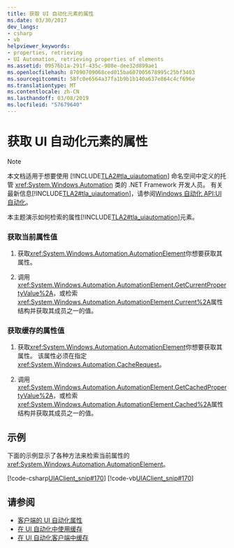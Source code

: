```yaml
---
title: 获取 UI 自动化元素的属性
ms.date: 03/30/2017
dev_langs:
- csharp
- vb
helpviewer_keywords:
- properties, retrieving
- UI Automation, retrieving properties of elements
ms.assetid: 09576b1a-291f-435c-980e-dee32d899ae1
ms.openlocfilehash: 87090709068ced015ba607005678995c25bf3403
ms.sourcegitcommit: 58fc0e6564a37fa1b9b1b140a637e864c4cf696e
ms.translationtype: MT
ms.contentlocale: zh-CN
ms.lasthandoff: 03/08/2019
ms.locfileid: "57679640"
---
```

# <a name="get-ui-automation-element-properties"></a>获取 UI 自动化元素的属性
> [!NOTE]
>  本文档适用于想要使用 [!INCLUDE[TLA2#tla_uiautomation](../../../includes/tla2sharptla-uiautomation-md.md)] 命名空间中定义的托管 <xref:System.Windows.Automation> 类的 .NET Framework 开发人员。 有关最新信息[!INCLUDE[TLA2#tla_uiautomation](../../../includes/tla2sharptla-uiautomation-md.md)]，请参阅[Windows 自动化 API:UI 自动化](https://go.microsoft.com/fwlink/?LinkID=156746)。  
  
 本主题演示如何检索的属性[!INCLUDE[TLA2#tla_uiautomation](../../../includes/tla2sharptla-uiautomation-md.md)]元素。  
  
### <a name="get-a-current-property-value"></a>获取当前属性值  
  
1.  获取<xref:System.Windows.Automation.AutomationElement>你想要获取其属性。  
  
2.  调用<xref:System.Windows.Automation.AutomationElement.GetCurrentPropertyValue%2A>，或检索<xref:System.Windows.Automation.AutomationElement.Current%2A>属性结构并获取其成员之一的值。  
  
### <a name="get-a-cached-property-value"></a>获取缓存的属性值  
  
1.  获取<xref:System.Windows.Automation.AutomationElement>你想要获取其属性。 该属性必须在指定<xref:System.Windows.Automation.CacheRequest>。  
  
2.  调用<xref:System.Windows.Automation.AutomationElement.GetCachedPropertyValue%2A>，或检索<xref:System.Windows.Automation.AutomationElement.Cached%2A>属性结构并获取其成员之一的值。  
  
## <a name="example"></a>示例  
 下面的示例显示了各种方法来检索当前属性的<xref:System.Windows.Automation.AutomationElement>。  
  
 [!code-csharp[UIAClient_snip#170](../../../samples/snippets/csharp/VS_Snippets_Wpf/UIAClient_snip/CSharp/ClientForm.cs#170)]
 [!code-vb[UIAClient_snip#170](../../../samples/snippets/visualbasic/VS_Snippets_Wpf/UIAClient_snip/VisualBasic/ClientForm.vb#170)]  
  
## <a name="see-also"></a>请参阅
- [客户端的 UI 自动化属性](../../../docs/framework/ui-automation/ui-automation-properties-for-clients.md)
- [在 UI 自动化中使用缓存](../../../docs/framework/ui-automation/use-caching-in-ui-automation.md)
- [在 UI 自动化客户端中缓存](../../../docs/framework/ui-automation/caching-in-ui-automation-clients.md)
